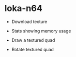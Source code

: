 # loka-n64

- Download texture

- Stats showing memory usage
- Draw a textured quad
- Rotate textured quad
